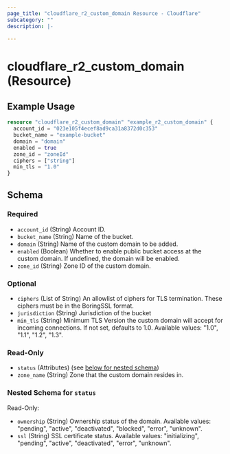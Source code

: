 ```yaml
---
page_title: "cloudflare_r2_custom_domain Resource - Cloudflare"
subcategory: ""
description: |-
  
---
```


# cloudflare_r2_custom_domain (Resource)



## Example Usage

```terraform
resource "cloudflare_r2_custom_domain" "example_r2_custom_domain" {
  account_id = "023e105f4ecef8ad9ca31a8372d0c353"
  bucket_name = "example-bucket"
  domain = "domain"
  enabled = true
  zone_id = "zoneId"
  ciphers = ["string"]
  min_tls = "1.0"
}
```

<!-- schema generated by tfplugindocs -->
## Schema

### Required

- `account_id` (String) Account ID.
- `bucket_name` (String) Name of the bucket.
- `domain` (String) Name of the custom domain to be added.
- `enabled` (Boolean) Whether to enable public bucket access at the custom domain. If undefined, the domain will be enabled.
- `zone_id` (String) Zone ID of the custom domain.

### Optional

- `ciphers` (List of String) An allowlist of ciphers for TLS termination. These ciphers must be in the BoringSSL format.
- `jurisdiction` (String) Jurisdiction of the bucket
- `min_tls` (String) Minimum TLS Version the custom domain will accept for incoming connections. If not set, defaults to 1.0.
Available values: "1.0", "1.1", "1.2", "1.3".

### Read-Only

- `status` (Attributes) (see [below for nested schema](#nestedatt--status))
- `zone_name` (String) Zone that the custom domain resides in.

<a id="nestedatt--status"></a>
### Nested Schema for `status`

Read-Only:

- `ownership` (String) Ownership status of the domain.
Available values: "pending", "active", "deactivated", "blocked", "error", "unknown".
- `ssl` (String) SSL certificate status.
Available values: "initializing", "pending", "active", "deactivated", "error", "unknown".


